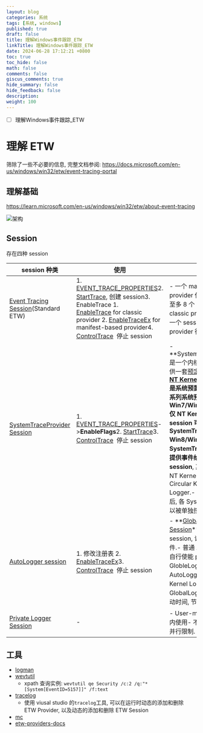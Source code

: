 ```yaml
---
layout: blog
categories: 系统
tags: [系统, windows]
published: true
draft: false
title: 理解Windows事件跟踪_ETW
linkTitle: 理解Windows事件跟踪_ETW
date: 2024-06-28 17:12:21 +0800
toc: true
toc_hide: false
math: false
comments: false
giscus_comments: true
hide_summary: false
hide_feedback: false
description: 
weight: 100
---
```


- [ ] 理解Windows事件跟踪_ETW

# 理解 ETW

筛除了一些不必要的信息, 完整文档参阅: <https://docs.microsoft.com/en-us/windows/win32/etw/event-tracing-portal>

## 理解基础

https://learn.microsoft.com/en-us/windows/win32/etw/about-event-tracing

![架构](https://learn.microsoft.com/en-us/windows/win32/etw/images/etdiag2.png)

## Session

存在四种 session

| session 种类                                                                                                                                 | 使用                                                                                                                                                                                                                                                                                                                                                                                                                                                                                                                                                                                                                                                    | 限制                                                                                                                                                                                                                                                                                                                                                                                                                                                                                                                                                                                                                                                           | 特点                     |
| -------------------------------------------------------------------------------------------------------------------------------------------- | ------------------------------------------------------------------------------------------------------------------------------------------------------------------------------------------------------------------------------------------------------------------------------------------------------------------------------------------------------------------------------------------------------------------------------------------------------------------------------------------------------------------------------------------------------------------------------------------------------------------------------------------------------- | -------------------------------------------------------------------------------------------------------------------------------------------------------------------------------------------------------------------------------------------------------------------------------------------------------------------------------------------------------------------------------------------------------------------------------------------------------------------------------------------------------------------------------------------------------------------------------------------------------------------------------------------------------------- | ------------------------ |
| [Event Tracing Session](https://learn.microsoft.com/en-us/windows/win32/etw/configuring-and-starting-an-event-tracing-session)(Standard ETW) | 1. [EVENT_TRACE_PROPERTIES](https://learn.microsoft.com/en-us/windows/win32/api/evntrace/ns-evntrace-event_trace_properties)2. [StartTrace](https://learn.microsoft.com/en-us/windows/win32/api/evntrace/nf-evntrace-starttracea), 创建 session3. EnableTrace 1. [EnableTrace](https://learn.microsoft.com/en-us/windows/win32/api/evntrace/nf-evntrace-enabletrace) for classic provider 2. [EnableTraceEx](https://learn.microsoft.com/en-us/windows/win32/api/evntrace/nf-evntrace-enabletraceex) for manifest-based provider4. [ControlTrace](https://learn.microsoft.com/en-us/windows/win32/api/evntrace/nf-evntrace-controltracea)  停止 session | - 一个 manifest-based provider 仅支持提供事件到至多 8 个 session- 一个 classic provider, 仅能服务一个 session.- session 抢占 provider 行为是后来居上.                                                                                                                                                                                                                                                                                                                                                                                                                                                                                                          | 标准 ETW.                |
| [SystemTraceProvider Session](https://learn.microsoft.com/en-us/windows/win32/etw/configuring-and-starting-a-systemtraceprovider-session)    | 1. [EVENT_TRACE_PROPERTIES](https://learn.microsoft.com/en-us/windows/win32/api/evntrace/ns-evntrace-event_trace_properties)->**EnableFlags**2. [StartTrace](https://learn.microsoft.com/en-us/windows/win32/api/evntrace/nf-evntrace-starttracea)3. [ControlTrace](https://learn.microsoft.com/en-us/windows/win32/api/evntrace/nf-evntrace-controltracea)  停止 session                                                                                                                                                                                                                                                                               | - **SystemTraceProvider **是一个内核事件 provider, 提供一套[预定义的内核事件](https://learn.microsoft.com/en-us/windows/win32/etw/nt-kernel-logger-constants).- **[NT Kernel Logger session](https://learn.microsoft.com/en-us/windows/win32/etw/configuring-and-starting-the-nt-kernel-logger-session)**是系统预置 session, 记录一系列系统预定义的内核事件- **Win7/WinServer2008R2**仅 NT Kernel Logger session 可使用 SystemTraceProvider - **Win8/WinServer2012**的 SystemTraceProvider 可以提供事件给**8 个 logger session**, 其中两个固定为 NT Kernel Logger 和 Circular Kernel Context Logger.- **Win10 20348**之后, 各 Systerm provider 可以被单独控制. | 获取系统内核预定义事件.  |
| [AutoLogger session](https://learn.microsoft.com/en-us/windows/win32/etw/configuring-and-starting-an-autologger-session)                     | 1. 修改注册表 2. [EnableTraceEx](https://learn.microsoft.com/en-us/windows/win32/api/evntrace/nf-evntrace-enabletraceex)3. [ControlTrace](https://learn.microsoft.com/en-us/windows/win32/api/evntrace/nf-evntrace-controltracea)  停止 session                                                                                                                                                                                                                                                                                                                                                                                                         | - **[Global Logger Session](https://learn.microsoft.com/en-us/windows/win32/etw/configuring-and-starting-the-global-logger-session)**是特殊独立的 session, 记录系统启动时事件.- 普通 AutoLogger 需要自行使能 provider, GlobleLogger 不需要.- AutoLogger 不支持 NT Kernel Logger 事件, 仅 GlobalLogger 支持.- 影响启动时间, 节制使用                                                                                                                                                                                                                                                                                                                            | 记录操作系统启动期间事件 |
| [Private Logger Session](https://learn.microsoft.com/en-us/windows/win32/etw/configuring-and-starting-a-private-logger-session)              | -                                                                                                                                                                                                                                                                                                                                                                                                                                                                                                                                                                                                                                                       | - User-mode ETW- 仅进程内使用- 不计入 64 session 并行限制.                                                                                                                                                                                                                                                                                                                                                                                                                                                                                                                                                                                                     | 进程私有                 |

## 工具

- [logman](https://learn.microsoft.com/en-us/windows-server/administration/windows-commands/logman)
- [wevtutil](https://learn.microsoft.com/en-us/windows-server/administration/windows-commands/wevtutil)
  - xpath 查询实例: `wevtutil qe Security /c:2 /q:"*[System[EventID=5157]]" /f:text`
- [tracelog](https://learn.microsoft.com/zh-cn/windows-hardware/drivers/devtest/tracelog)
  - 使用 viusal studio 的`tracelog`工具, 可以在运行时动态的添加和删除 ETW Provider, 以及动态的添加和删除 ETW Session
- [mc](https://learn.microsoft.com/en-us/windows/win32/wes/message-compiler--mc-exe-)
- [etw-providers-docs](https://github.com/repnz/etw-providers-docs)

